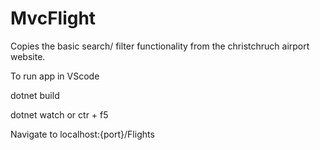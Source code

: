 # MvcFlight
Copies the basic search/ filter functionality from the christchruch airport website.

To run app in VScode

dotnet build

dotnet watch or ctr + f5

Navigate to localhost:{port}/Flights
